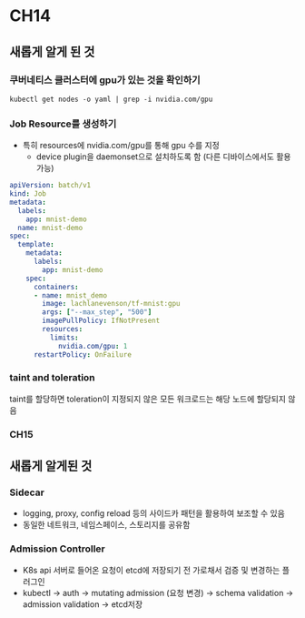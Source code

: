 # CH14
## 새롭게 알게 된 것
### 쿠버네티스 클러스터에 gpu가 있는 것을 확인하기
```
kubectl get nodes -o yaml | grep -i nvidia.com/gpu
```

### Job Resource를 생성하기
- 특히 resources에 nvidia.com/gpu를 통해 gpu 수를 지정
  - device plugin을 daemonset으로 설치하도록 함 (다른 디바이스에서도 활용 가능)
```yaml
apiVersion: batch/v1
kind: Job
metadata:
  labels:
    app: mnist-demo
  name: mnist-demo
spec:
  template:
    metadata:
      labels:
        app: mnist-demo
    spec:
      containers:
      - name: mnist_demo
        image: lachlanevenson/tf-mnist:gpu
        args: ["--max_step", "500"]
        imagePullPolicy: IfNotPresent
        resources:
          limits:
            nvidia.com/gpu: 1
      restartPolicy: OnFailure
```

### taint and toleration
taint를 할당하면 toleration이 지정되지 않은 모든 워크로드는 해당 노드에 할당되지 않음 

### CH15
## 새롭게 알게된 것
### Sidecar
- logging, proxy, config reload 등의 사이드카 패턴을 활용하여 보조할 수 있음
- 동일한 네트워크, 네임스페이스, 스토리지를 공유함

### Admission Controller
- K8s api 서버로 들어온 요청이 etcd에 저장되기 전 가로채서 검증 및 변경하는 플러그인
- kubectl -> auth -> mutating admission (요청 변경) -> schema validation -> admission validation -> etcd저장
